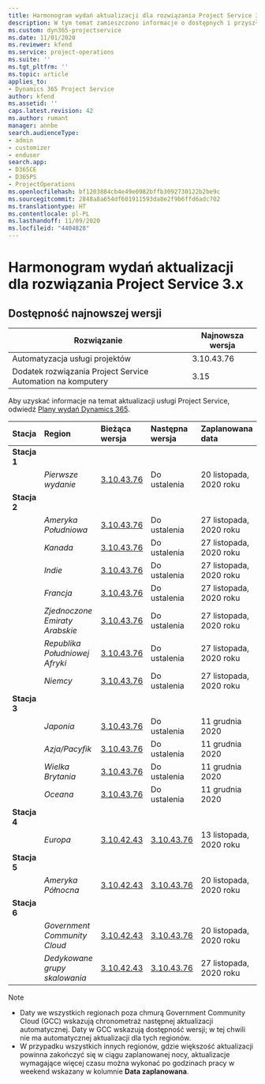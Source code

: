 ```yaml
---
title: Harmonogram wydań aktualizacji dla rozwiązania Project Service 3.x
description: W tym temat zamieszczono informacje o dostępnych i przyszłych wydaniach programu Dynamics 365 Project Service Automation.
ms.custom: dyn365-projectservice
ms.date: 11/01/2020
ms.reviewer: kfend
ms.service: project-operations
ms.suite: ''
ms.tgt_pltfrm: ''
ms.topic: article
applies_to:
- Dynamics 365 Project Service
author: kfend
ms.assetid: ''
caps.latest.revision: 42
ms.author: rumant
manager: annbe
search.audienceType:
- admin
- customizer
- enduser
search.app:
- D365CE
- D365PS
- ProjectOperations
ms.openlocfilehash: bf1203884cb4e49e0982bffb3092730122b2be9c
ms.sourcegitcommit: 2848a8a654df601911593da8e2f9b6ffd6adc702
ms.translationtype: HT
ms.contentlocale: pl-PL
ms.lasthandoff: 11/09/2020
ms.locfileid: "4404828"
---
```

# <a name="update-release-schedule-for-project-service-3x"></a>Harmonogram wydań aktualizacji dla rozwiązania Project Service 3.x

## <a name="latest-version-availability"></a>Dostępność najnowszej wersji

| Rozwiązanie  | Najnowsza wersja |
|-------|----|
| Automatyzacja usługi projektów    | 3.10.43.76 |
| Dodatek rozwiązania Project Service Automation na komputery                | 3.15          |

Aby uzyskać informacje na temat aktualizacji usługi Project Service, odwiedź [Plany wydań Dynamics 365](https://docs.microsoft.com/dynamics365/release-plans/). 

| Stacja  | Region | Bieżąca wersja | Następna wersja |  Zaplanowana data
| :---   | :---   | :---   | :---   |:---   |         
|<strong>Stacja 1</strong> | |  |  | |
| | <i>Pierwsze wydanie</i> | [3.10.43.76](whats-new-ur-25.md) | Do ustalenia | 20 listopada, 2020 roku
|<strong>Stacja 2</strong> | |  |  | |
| | <i>Ameryka Południowa</i> | [3.10.43.76](whats-new-ur-25.md) | Do ustalenia | 27 listopada, 2020 roku
| | <i>Kanada</i> | [3.10.43.76](whats-new-ur-25.md) | Do ustalenia | 27 listopada, 2020 roku 
| | <i>Indie</i> | [3.10.43.76](whats-new-ur-25.md) | Do ustalenia | 27 listopada, 2020 roku
| | <i>Francja</i> | [3.10.43.76](whats-new-ur-25.md) | Do ustalenia | 27 listopada, 2020 roku
| | <i>Zjednoczone Emiraty Arabskie</i> | [3.10.43.76](whats-new-ur-25.md) | Do ustalenia | 27 listopada, 2020 roku
| | <i>Republika Południowej Afryki</i> | [3.10.43.76](whats-new-ur-25.md) | Do ustalenia | 27 listopada, 2020 roku
| | <i>Niemcy</i> | [3.10.43.76](whats-new-ur-25.md) | Do ustalenia | 27 listopada, 2020 roku
|<strong>Stacja 3</strong> | |  |  | |
| | <i>Japonia</i> | [3.10.43.76](whats-new-ur-25.md) | Do ustalenia | 11 grudnia 2020
| | <i>Azja/Pacyfik</i> | [3.10.43.76](whats-new-ur-25.md) | Do ustalenia | 11 grudnia 2020
| | <i>Wielka Brytania</i> | [3.10.43.76](whats-new-ur-25.md) | Do ustalenia | 11 grudnia 2020
| | <i>Oceana</i> | [3.10.43.76](whats-new-ur-25.md) | Do ustalenia | 11 grudnia 2020
|<strong>Stacja 4</strong> | |  |  | |
| | <i>Europa</i> |[3.10.42.43](whats-new-ur-24.md) | [3.10.43.76](whats-new-ur-25.md) | 13 listopada, 2020 roku
|<strong>Stacja 5</strong> | |  |  | |
| | <i>Ameryka Północna</i> |[3.10.42.43](whats-new-ur-24.md) | [3.10.43.76](whats-new-ur-25.md) | 20 listopada, 2020 roku
|<strong>Stacja 6</strong> | |  |  | |
| | <i>Government Community Cloud</i> |[3.10.42.43](whats-new-ur-24.md) | [3.10.43.76](whats-new-ur-25.md) | 20 listopada, 2020 roku
| | <i>Dedykowane grupy skalowania</i> |[3.10.42.43](whats-new-ur-24.md) | [3.10.43.76](whats-new-ur-25.md) | 27 listopada, 2020 roku

>[!Note]
> - Daty we wszystkich regionach poza chmurą Government Community Cloud (GCC) wskazują chronometraż następnej aktualizacji automatycznej. Daty w GCC wskazują dostępność wersji; w tej chwili nie ma automatycznej aktualizacji dla tych regionów.
> - W przypadku wszystkich innych regionów, gdzie większość aktualizacji powinna zakończyć się w ciągu zaplanowanej nocy, aktualizacje wymagające więcej czasu można wykonać po godzinach pracy w weekend wskazany w kolumnie **Data zaplanowana**.
